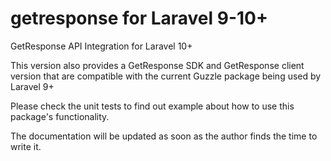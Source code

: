 # getresponse for Laravel 9-10+
GetResponse API Integration for Laravel 10+

This version also provides a GetResponse SDK and GetResponse client version that are compatible with the current Guzzle package being used by Laravel 9+

Please check the unit tests to find out example about how to use this package's functionality.

The documentation will be updated as soon as the author finds the time to write it.
